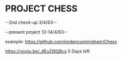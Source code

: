# PROJECT CHESS

--2nd check-up 3/4/63--

--present project 13-14/4/63--

example: https://github.com/jordancunningham/Chess  
         
https://youtu.be/_4EuZI8Q8cs
0 Days left


